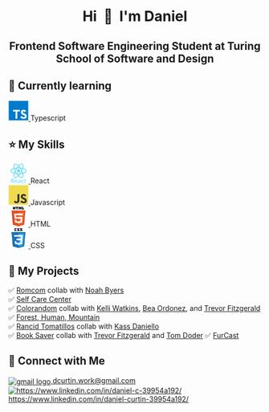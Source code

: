 <h1 align="center">Hi&nbsp; 👋&nbsp; I'm Daniel</h1>

<h2 align="center">Frontend Software Engineering Student at Turing School of Software and Design</h2>

## 🌱 Currently learning
<a href="https://www.typescriptlang.org/" target="_blank" rel="noreferrer"> <img src="https://raw.githubusercontent.com/devicons/devicon/master/icons/typescript/typescript-original.svg" alt="typescript" width="40" height="40"/> </a>Typescript<br>


## ⭐️ My Skills
<a href="https://reactjs.org/" target="_blank" rel="noreferrer"> <img src="https://raw.githubusercontent.com/devicons/devicon/master/icons/react/react-original-wordmark.svg" alt="react" width="40" height="40"/> </a>React<br>
<a href="https://developer.mozilla.org/en-US/docs/Web/JavaScript" target="_blank" rel="noreferrer"> <img src="https://raw.githubusercontent.com/devicons/devicon/master/icons/javascript/javascript-original.svg" alt="javascript" width="40" height="40"/> </a> Javascript<br>
<a href="https://www.w3.org/html/" target="_blank" rel="noreferrer"> <img src="https://raw.githubusercontent.com/devicons/devicon/master/icons/html5/html5-original-wordmark.svg" alt="html5" width="40" height="40"/> </a>HTML<br>
<a href="https://www.w3schools.com/css/" target="_blank" rel="noreferrer"> <img src="https://raw.githubusercontent.com/devicons/devicon/master/icons/css3/css3-original-wordmark.svg" alt="css3" width="40" height="40"/> </a>CSS<br>

## 📝 My Projects
✅ [Romcom](https://danielcurtin.github.io/romcom/) collab with [Noah Byers](https://github.com/SleepyisAwak3)<br>
✅ [Self Care Center](https://danielcurtin.github.io/self-care-center/)<br>
✅ [Colorandom](https://danielcurtin.github.io/colorandom/) collab with [Kelli Watkins](https://github.com/klwats), [Bea Ordonez](https://github.com/bea-ordonez), and [Trevor Fitzgerald](https://github.com/trevorfitz0)<br>
✅ [Forest, Human, Mountain](https://danielcurtin.github.io/forest-human-mountain/)<br>
✅ [Rancid Tomatillos](https://danielcurtin.github.io/rancid-tomatillos) collab with [Kass Daniello](https://github.com/Zertroz)<br>
✅ [Book Saver](https://danielcurtin.github.io/book-saver) collab with [Trevor Fitzgerald](https://github.com/trevorfitz0) and [Tom Doder](https://github.com/lordschwifty)
✅ [FurCast](https://danielcurtin.github.io/FurCast)

## 🔗 Connect with Me
<a href="mailto:dcurtin.work@gmail.com"><img align="center" src="https://cdn-icons-png.flaticon.com/512/281/281769.png" alt="gmail logo" height="40" width="40"/> dcurtin.work@gmail.com<br>
<a href="https://linkedin.com/in/daniel-curtin-39954a192/" target="blank"><img align="center" src="https://raw.githubusercontent.com/rahuldkjain/github-profile-readme-generator/master/src/images/icons/Social/linked-in-alt.svg" alt="https://www.linkedin.com/in/daniel-c-39954a192/" height="30" width="40" /></a>https://www.linkedin.com/in/daniel-curtin-39954a192/<br>
